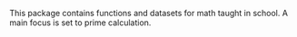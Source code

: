 This package contains functions and datasets for math taught in school. A main focus is set to prime calculation.
